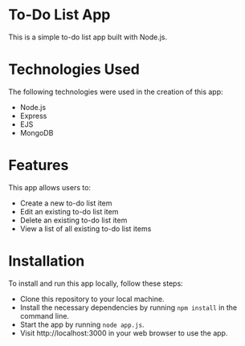 # To-Do List App
This is a simple to-do list app built with Node.js.

# Technologies Used
The following technologies were used in the creation of this app:

- Node.js
- Express
- EJS
- MongoDB

# Features
This app allows users to:

- Create a new to-do list item
- Edit an existing to-do list item
- Delete an existing to-do list item
- View a list of all existing to-do list items

# Installation
To install and run this app locally, follow these steps:

- Clone this repository to your local machine.
- Install the necessary dependencies by running `npm install` in the command line.
- Start the app by running `node app.js`.
- Visit http://localhost:3000 in your web browser to use the app.
